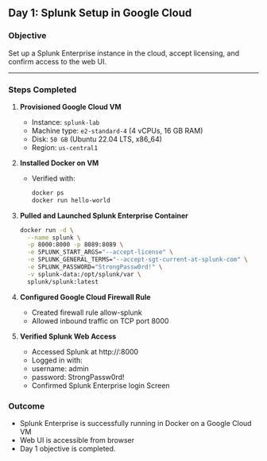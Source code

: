 ## Day 1: Splunk Setup in Google Cloud

###  Objective
Set up a Splunk Enterprise instance in the cloud, accept licensing, and confirm access to the web UI.

---

###  Steps Completed
1. **Provisioned Google Cloud VM**
   - Instance: `splunk-lab`
   - Machine type: `e2-standard-4` (4 vCPUs, 16 GB RAM)
   - Disk: `50 GB` (Ubuntu 22.04 LTS, x86_64)
   - Region: `us-central1`

2. **Installed Docker on VM**
   - Verified with:
     ```bash
     docker ps
     docker run hello-world
     ```

3. **Pulled and Launched Splunk Enterprise Container**
   ```bash
   docker run -d \
     --name splunk \
     -p 8000:8000 -p 8089:8089 \
     -e SPLUNK_START_ARGS="--accept-license" \
     -e SPLUNK_GENERAL_TERMS="--accept-sgt-current-at-splunk-com" \
     -e SPLUNK_PASSWORD="StrongPassw0rd!" \
     -v splunk-data:/opt/splunk/var \
     splunk/splunk:latest
4. **Configured Google Cloud Firewall Rule**
   - Created firewall rule allow-splunk
   - Allowed inbound traffic on TCP port 8000

5. **Verified Splunk Web Access**
   - Accessed Splunk at http://<External-IP>:8000
   - Logged in with:
   -   username: admin
   -   password: StrongPassw0rd!
   - Confirmed Splunk Enterprise login Screen

  ### Outcome
  - Splunk Enterprise is successfully running in Docker on a Google Cloud VM
  - Web UI is accessible from browser
  - Day 1 objective is completed.
  
